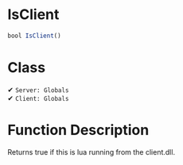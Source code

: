 # IsClient
```js	
bool IsClient()
```
# Class
✔ `Server: Globals`  
✔ `Client: Globals`  

# Function Description
Returns true if this is lua running from the client.dll.
